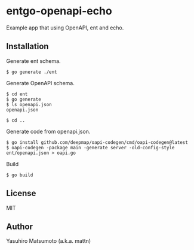 # entgo-openapi-echo

Example app that using OpenAPI, ent and echo.

## Installation

Generate ent schema.

```
$ go generate ./ent
```

Generate OpenAPI schema.

```
$ cd ent
$ go generate
$ ls openapi.json
openapi.json

$ cd ..
```

Generate code from openapi.json.

```
$ go install github.com/deepmap/oapi-codegen/cmd/oapi-codegen@latest
$ oapi-codegen -package main -generate server -old-config-style ent/openapi.json > oapi.go                   
```

Build

```
$ go build
```

## License

MIT

## Author

Yasuhiro Matsumoto (a.k.a. mattn)
